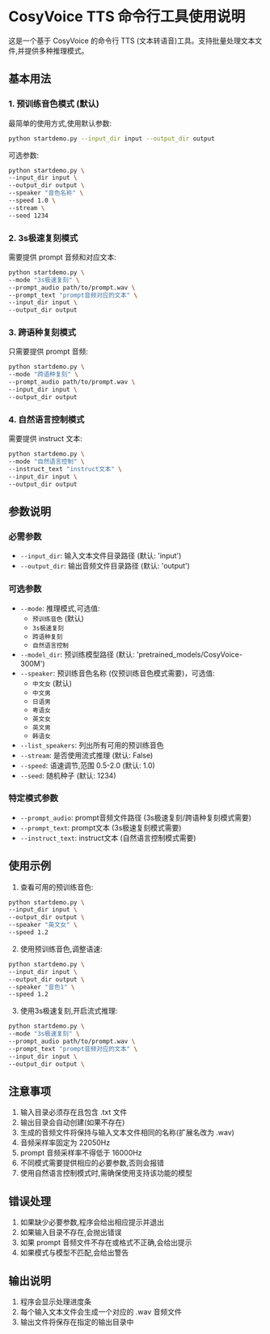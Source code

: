 # CosyVoice TTS 命令行工具使用说明

这是一个基于 CosyVoice 的命令行 TTS (文本转语音)工具。支持批量处理文本文件,并提供多种推理模式。

## 基本用法

### 1. 预训练音色模式 (默认)

最简单的使用方式,使用默认参数:
```bash
python startdemo.py --input_dir input --output_dir output
```

可选参数:
```bash
python startdemo.py \
--input_dir input \
--output_dir output \
--speaker "音色名称" \
--speed 1.0 \
--stream \
--seed 1234
```

### 2. 3s极速复刻模式

需要提供 prompt 音频和对应文本:
```bash
python startdemo.py \
--mode "3s极速复刻" \
--prompt_audio path/to/prompt.wav \
--prompt_text "prompt音频对应的文本" \
--input_dir input \
--output_dir output
```

### 3. 跨语种复刻模式

只需要提供 prompt 音频:
```bash
python startdemo.py \
--mode "跨语种复刻" \
--prompt_audio path/to/prompt.wav \
--input_dir input \
--output_dir output
```

### 4. 自然语言控制模式

需要提供 instruct 文本:
```bash
python startdemo.py \
--mode "自然语言控制" \
--instruct_text "instruct文本" \
--input_dir input \
--output_dir output
```

## 参数说明

### 必需参数

- `--input_dir`: 输入文本文件目录路径 (默认: 'input')
- `--output_dir`: 输出音频文件目录路径 (默认: 'output')

### 可选参数

- `--mode`: 推理模式,可选值:
  - `预训练音色` (默认)
  - `3s极速复刻`
  - `跨语种复刻`
  - `自然语言控制`
- `--model_dir`: 预训练模型路径 (默认: 'pretrained_models/CosyVoice-300M')
- `--speaker`: 预训练音色名称 (仅预训练音色模式需要)，可选值:
  - `中文女` (默认)
  - `中文男`
  - `日语男`
  - `粤语女`
  - `英文女`
  - `英文男`
  - `韩语女`
- `--list_speakers`: 列出所有可用的预训练音色
- `--stream`: 是否使用流式推理 (默认: False)
- `--speed`: 语速调节,范围 0.5-2.0 (默认: 1.0)
- `--seed`: 随机种子 (默认: 1234)

### 特定模式参数

- `--prompt_audio`: prompt音频文件路径 (3s极速复刻/跨语种复刻模式需要)
- `--prompt_text`: prompt文本 (3s极速复刻模式需要)
- `--instruct_text`: instruct文本 (自然语言控制模式需要)

## 使用示例

1. 查看可用的预训练音色:
```bash
python startdemo.py \
--input_dir input \
--output_dir output \
--speaker "英文女" \
--speed 1.2
```

2. 使用预训练音色,调整语速:
```bash
python startdemo.py \
--input_dir input \
--output_dir output \
--speaker "音色1" \
--speed 1.2
```

3. 使用3s极速复刻,开启流式推理:
```bash
python startdemo.py \
--mode "3s极速复刻" \
--prompt_audio path/to/prompt.wav \
--prompt_text "prompt音频对应的文本" \
--input_dir input \
--output_dir output \
```

## 注意事项

1. 输入目录必须存在且包含 .txt 文件
2. 输出目录会自动创建(如果不存在)
3. 生成的音频文件将保持与输入文本文件相同的名称(扩展名改为 .wav)
4. 音频采样率固定为 22050Hz
5. prompt 音频采样率不得低于 16000Hz
6. 不同模式需要提供相应的必要参数,否则会报错
7. 使用自然语言控制模式时,需确保使用支持该功能的模型

## 错误处理

1. 如果缺少必要参数,程序会给出相应提示并退出
2. 如果输入目录不存在,会抛出错误
3. 如果 prompt 音频文件不存在或格式不正确,会给出提示
4. 如果模式与模型不匹配,会给出警告

## 输出说明

1. 程序会显示处理进度条
2. 每个输入文本文件会生成一个对应的 .wav 音频文件
3. 输出文件将保存在指定的输出目录中